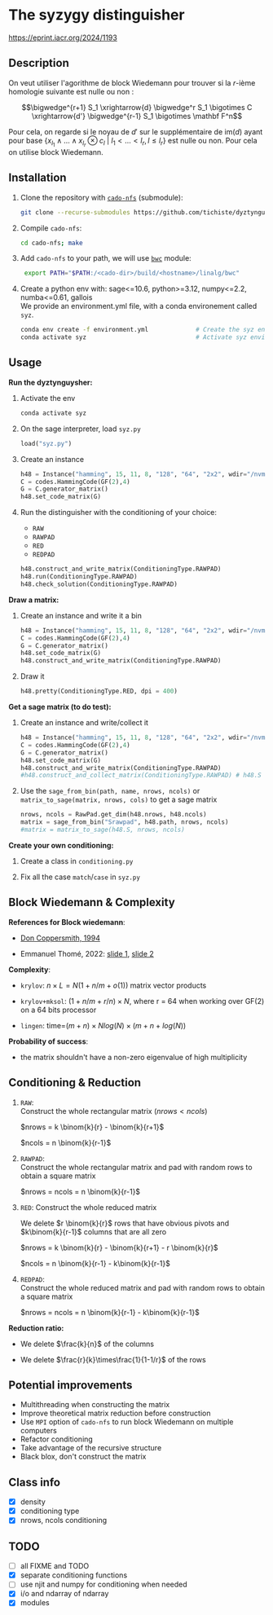 # The syzygy distinguisher

<https://eprint.iacr.org/2024/1193>

## Description

On veut utiliser l'agorithme de block Wiedemann pour trouver si la $r$-ième homologie suivante est nulle ou non :  

```math
\bigwedge^{r+1} S_1 \xrightarrow{d} \bigwedge^r S_1 \bigotimes C \xrightarrow{d'} \bigwedge^{r-1} S_1 \bigotimes \mathbf F^n
```

Pour cela, on regarde si le noyau de $d'$ sur le supplémentaire de $\mathrm{im}(d)$ ayant pour base $\{ x_{l_1}\wedge \dots \wedge x_{l_r} \otimes c_l\ |\ l_1<\dots <l_r, l \leq l_r \}$ est nulle ou non. Pour cela on utilise block Wiedemann.

## Installation

1. Clone the repository with [`cado-nfs`](https://gitlab.inria.fr/cado-nfs/cado-nfs) (submodule):

    ```bash
    git clone --recurse-submodules https://github.com/tichiste/dyztynguysher.git
    ```

2. Compile `cado-nfs`:

   ```bash
   cd cado-nfs; make
   ```

3. Add `cado-nfs` to your path, we will use [`bwc`](https://gitlab.inria.fr/cado-nfs/cado-nfs/-/tree/master/linalg/bwc) module:

   ```bash
    export PATH="$PATH:/<cado-dir>/build/<hostname>/linalg/bwc"
   ```

4. Create a python env with: sage<=10.6, python>=3.12, numpy<=2.2, numba<=0.61, gallois  
   We provide an environment.yml file, with a conda environement called `syz`.

    ```bash
    conda env create -f environment.yml             # Create the syz environment from file
    conda activate syz                              # Activate syz environment
    ```

## Usage

**Run the dyztynguysher:**

1. Activate the env

    ```bash
    conda activate syz
    ```

2. On the sage interpreter, load `syz.py`

    ```python
    load("syz.py")
    ```

3. Create an instance

    ```python
    h48 = Instance("hamming", 15, 11, 8, "128", "64", "2x2", wdir="/nvme/user/wdir")
    C = codes.HammingCode(GF(2),4)
    G = C.generator_matrix()
    h48.set_code_matrix(G)
    ```

4. Run the distinguisher with the conditioning of your choice:
   - `RAW`
   - `RAWPAD`
   - `RED`
   - `REDPAD`

    ```python
    h48.construct_and_write_matrix(ConditioningType.RAWPAD)
    h48.run(ConditioningType.RAWPAD)
    h48.check_solution(ConditioningType.RAWPAD)
    ```

**Draw a matrix:**

1. Create an instance and write it a bin

    ```python
    h48 = Instance("hamming", 15, 11, 8, "128", "64", "2x2", wdir="/nvme/user/wdir")
    C = codes.HammingCode(GF(2),4)
    G = C.generator_matrix()
    h48.set_code_matrix(G)
    h48.construct_and_write_matrix(ConditioningType.RAWPAD)
    ```

2. Draw it

    ```python
    h48.pretty(ConditioningType.RED, dpi = 400)
    ```

**Get a sage matrix (to do test):**

1. Create an instance and write/collect it

    ```python
    h48 = Instance("hamming", 15, 11, 8, "128", "64", "2x2", wdir="/nvme/user/wdir")
    C = codes.HammingCode(GF(2),4)
    G = C.generator_matrix()
    h48.set_code_matrix(G)
    h48.construct_and_write_matrix(ConditioningType.RAWPAD)
    #h48.construct_and_collect_matrix(ConditioningType.RAWPAD) # h48.S
    ```

2. Use the `sage_from_bin(path, name, nrows, ncols)` or `matrix_to_sage(matrix, nrows, cols)` to get a sage matrix

    ```python
    nrows, ncols = RawPad.get_dim(h48.nrows, h48.ncols)
    matrix = sage_from_bin("Srawpad", h48.path, nrows, ncols)
    #matrix = matrix_to_sage(h48.S, nrows, ncols)
    ```

**Create your own conditioning:**

1. Create a class in `conditioning.py`

2. Fix all the case `match`/`case` in `syz.py`

## Block Wiedemann & Complexity

**References for Block wiedemann**:

- [Don Coppersmith, 1994](https://www.ams.org/journals/mcom/1994-62-205/S0025-5718-1994-1192970-7/S0025-5718-1994-1192970-7.pdf)

- Emmanuel Thomé, 2022: [slide 1](https://homepages.loria.fr/EThome/teaching/2022-cse-291-14/slides/cse-291-14-lecture-14.pdf), [slide 2](https://members.loria.fr/EThome/teaching/2022-cse-291-14/slides/cse-291-14-lecture-15.pdf)  

**Complexity**:

- `krylov`: $n \times L = N(1 + n/m + o(1))$ matrix vector products

- `krylov+mksol`: $(1 + n/m + r/n) \times N$, where r = 64 when working over GF(2) on a 64 bits processor

- `lingen`: time=$(m+n) \times Nlog(N) \times (m + n + log(N))$

**Probability of success**:

- the matrix shouldn't have a non-zero eigenvalue of high multiplicity

## Conditioning & Reduction

1. `RAW`:  
    Construct the whole rectangular matrix ($nrows<ncols$)  

    $nrows = k \binom{k}{r} - \binom{k}{r+1}$  

    $ncols = n \binom{k}{r-1}$

2. `RAWPAD`:  
    Construct the whole rectangular matrix and pad with random rows to obtain a square matrix  

    $nrows = ncols = n \binom{k}{r-1}$  

3. `RED`:
    Construct the whole reduced matrix  

    We delete $r \binom{k}{r}$ rows that have obvious pivots and $k\binom{k}{r-1}$ columns that are all zero  

    $nrows = k \binom{k}{r} - \binom{k}{r+1} - r \binom{k}{r}$  

    $ncols = n \binom{k}{r-1} - k\binom{k}{r-1}$

4. `REDPAD`:  
    Construct the whole reduced matrix and pad with random rows to obtain a square matrix  

    $nrows = ncols = n \binom{k}{r-1} - k\binom{k}{r-1}$

**Reduction ratio:**

- We delete $\frac{k}{n}$ of the columns
  
- We delete $\frac{r}{k}\times\frac{1}{1-1/r}$ of the rows

## Potential improvements

- Multithreading when constructing the matrix
- Improve theoretical matrix reduction before construction
- Use `MPI` option of `cado-nfs` to run block Wiedemann on multiple computers
- Refactor conditioning
- Take advantage of the recursive structure
- Black blox, don't construct the matrix

## Class info

- [x] density
- [x] conditioning type
- [x] nrows, ncols conditioning

## TODO

- [ ] all FIXME and TODO
- [x] separate conditioning functions
- [ ] use njit and numpy for conditioning when needed
- [x] i/o and ndarray of ndarray
- [x] modules
